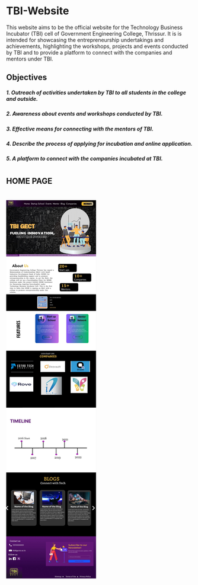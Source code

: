 # TBI-Website
This website aims to be the official website for the Technology Business Incubator (TBI) cell of Government Engineering College, Thrissur.
It is is intended for showcasing the entrepreneurship
undertakings and achievements, highlighting the workshops, projects
and events conducted by TBI and to provide a platform to connect with
the companies and mentors under TBI.

## Objectives
##### 1. Outreach of activities undertaken by TBI to all students in the college and outside.
##### 2. Awareness about events and workshops conducted by TBI.
##### 3. Effective means for connecting with the mentors of TBI.
##### 4. Describe the process of applying for incubation and online application.
##### 5. A platform to connect with the companies incubated at TBI.

#

## HOME PAGE
# ![](Documents/Design-UI-Images/UI(1).jpg)
